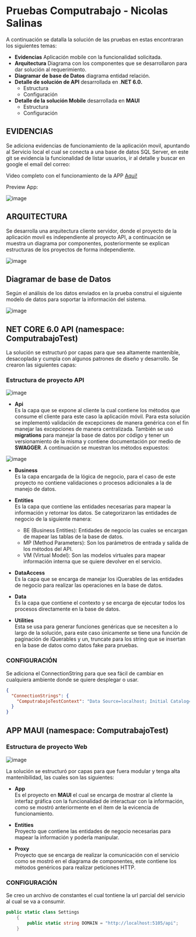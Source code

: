 # Pruebas Computrabajo - Nicolas Salinas

A continuación se datalla la solución de las pruebas en estas encontraran los siguientes temas:

- **Evidencias** Aplicación mobile con la funcionalidad solicitada.
- **Arquitectura** Diagrama con los componentes que se desarrollaron para dar solución al requerimiento.
- **Diagramar de base de Datos** diagrama entidad relación.
- **Detalle de solución de API** desarrollada en .**NET 6.0.**
  - Estructura
  - Configuración
- **Detalle de la solución Mobile** desarrollada en **MAUI**
  - Estructura
  - Configuración

## EVIDENCIAS

Se adiciona evidencias de funcionamiento de la aplicación movil, apuntando al Servicio local el cual se conecta a una base de datos SQL Server, en este git se evidencia la funcionalidad de listar usuarios, ir al detalle y buscar en google el email del correo:

Video completo con el funcionamiento de la APP [Aqui!](https://drive.google.com/file/d/1sgzinw72k0npgyuUvxCEUAiPmyZ9GqSv/view?usp=sharing)

Preview App:

![image](./Documentacion/Markdown/Evidencia.gif)



## ARQUITECTURA

Se desarrolla una arquitectura cliente servidor, donde el proyecto de la aplicación movil es independiente al proyecto API, a continuación se muestra un diagrama por componentes, posteriormente se explican estructuras de los proyectos de forma independiente.

![image](./Documentacion/Markdown/DiagramaComponentes.png)

## Diagramar de base de Datos
  
  Según el análisis de los datos enviados en la prueba construi el siguiente modelo de datos para soportar la información del sistema.

![image](./Documentacion/Markdown/DiagramaER.png)

## NET CORE 6.0 API (namespace: ComputrabajoTest)

La solución se estructuró por capas para que sea altamente mantenible, desacoplada y cumpla con algunos patrones de diseño y desarrollo. Se crearon las siguientes capas:

### **Estructura de proyecto API**

![image](./Documentacion/Markdown/EstructuraAPI.png)

- **Api**\
  Es la capa que se expone al cliente la cual contiene los métodos que consume el cliente para este caso la aplicación móvil. Para esta solución se implementó validación de excepciones de manera genérica con el fin manejar las excepciones de manera centralizada. También se usó **migrations** para manejar la base de datos por código y tener un versionamiento de la misma y contiene documentación por medio de **SWAGGER**. A continuación se muestran los métodos expuestos:

![image](./Documentacion/Markdown/DocumentacionAPI.png)

- **Business**\
  Es la capa encargada de la lógica de negocio, para el caso de este proyecto no contiene validaciones o procesos adicionales a la de manejo de datos.

- **Entities**\
  Es la capa que contiene las entidades necesarias para mapear la información y retornar los datos. Se categorizaron las entidades de negocio de la siguiente manera:

  - BE (Business Entities): Entidades de negocio las cuales se encargan de mapear las tablas de la base de datos.
  - MP (Method Parameters): Son los parámetros de entrada y salida de los métodos del API.
  - VM (Virtual Model): Son las modelos virtuales para mapear información interna que se quiere devolver en el servicio.

- **DataAccess**\
  Es la capa que se encarga de manejar los iQuerables de las entidades de negocio para realizar las operaciones en la base de datos.

- **Data**\
  Es la capa que contiene el contexto y se encarga de ejecutar todos los procesos directamente en la base de datos.

- **Utilities**\
  Esta se usa para generar funciones genéricas que se necesiten a lo largo de la solución, para este caso únicamente se tiene una función de paginación de iQuerables y un, truncate para los string que se insertan en la base de datos como datos fake para pruebas.

### **CONFIGURACIÓN**

Se adiciona el ConnectionString para que sea fácil de cambiar en cualquiera ambiente donde se quiere desplegar o usar. 

```json
{
  "ConnectionStrings": {
    "ComputrabajoTestContext": "Data Source=localhost; Initial Catalog=ComputrabajoTest; User Id=sa; Password=your_password123;TrustServerCertificate=True"
  }
}

```

## APP MAUI (namespace: ComputrabajoTest)

### **Estructura de proyecto Web**

![image](./Documentacion/Markdown/EstructuraMobile.png)

La solución se estructuró por capas para que fuera modular y tenga alta mantenibilidad, las cuales son las siguientes:

- **App**\
  Es el proyecto en **MAUI** el cual se encarga de mostrar al cliente la interfaz gráfica con la funcionalidad de interactuar con la información, como se mostró anteriormente en el ítem de la evicencia de funcionamiento.

- **Entities**\
  Proyecto que contiene las entidades de negocio necesarias para mapear la información y poderla manipular.

- **Proxy**\
  Proyecto que se encarga de realizar la comunicación con el servicio como se mostró en el diagrama de componentes, este contiene los métodos genéricos para realizar peticiones HTTP.
  
### **CONFIGURACIÓN**

Se creo un archivo de constantes el cual tontiene la url parcial del servicio al cual se va a consumir.

```c#
public static class Settings
    {
        public static string DOMAIN = "http://localhost:5105/api";
    }
```
